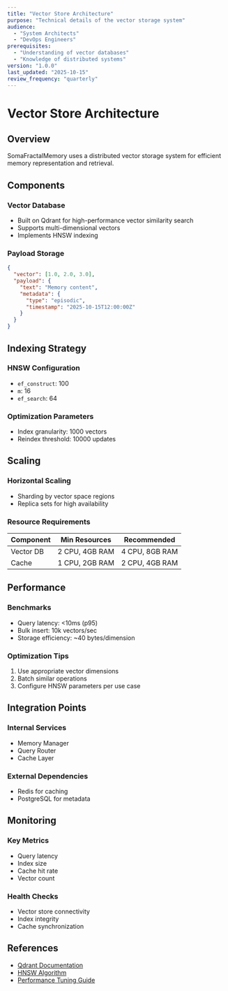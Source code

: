 ```yaml
---
title: "Vector Store Architecture"
purpose: "Technical details of the vector storage system"
audience:
  - "System Architects"
  - "DevOps Engineers"
prerequisites:
  - "Understanding of vector databases"
  - "Knowledge of distributed systems"
version: "1.0.0"
last_updated: "2025-10-15"
review_frequency: "quarterly"
---
```


# Vector Store Architecture

## Overview
SomaFractalMemory uses a distributed vector storage system for efficient memory representation and retrieval.

## Components

### Vector Database
- Built on Qdrant for high-performance vector similarity search
- Supports multi-dimensional vectors
- Implements HNSW indexing

### Payload Storage
```json
{
  "vector": [1.0, 2.0, 3.0],
  "payload": {
    "text": "Memory content",
    "metadata": {
      "type": "episodic",
      "timestamp": "2025-10-15T12:00:00Z"
    }
  }
}
```

## Indexing Strategy

### HNSW Configuration
- `ef_construct`: 100
- `m`: 16
- `ef_search`: 64

### Optimization Parameters
- Index granularity: 1000 vectors
- Reindex threshold: 10000 updates

## Scaling

### Horizontal Scaling
- Sharding by vector space regions
- Replica sets for high availability

### Resource Requirements
| Component | Min Resources | Recommended |
|-----------|---------------|-------------|
| Vector DB | 2 CPU, 4GB RAM | 4 CPU, 8GB RAM |
| Cache | 1 CPU, 2GB RAM | 2 CPU, 4GB RAM |

## Performance

### Benchmarks
- Query latency: <10ms (p95)
- Bulk insert: 10k vectors/sec
- Storage efficiency: ~40 bytes/dimension

### Optimization Tips
1. Use appropriate vector dimensions
2. Batch similar operations
3. Configure HNSW parameters per use case

## Integration Points

### Internal Services
- Memory Manager
- Query Router
- Cache Layer

### External Dependencies
- Redis for caching
- PostgreSQL for metadata

## Monitoring

### Key Metrics
- Query latency
- Index size
- Cache hit rate
- Vector count

### Health Checks
- Vector store connectivity
- Index integrity
- Cache synchronization

## References
- [Qdrant Documentation](https://qdrant.tech/docs)
- [HNSW Algorithm](https://arxiv.org/abs/1603.09320)
- [Performance Tuning Guide](../performance.md)
